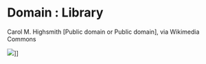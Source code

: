 Domain : Library
================

Carol M. Highsmith \[Public domain or Public domain\], via Wikimedia
Commons

[![]([[//upload.wikimedia.org/wikipedia/commons/thumb/a/a8/LOC_Main_Reading_Room_Highsmith.jpg/512px-LOC_Main_Reading_Room_Highsmith.jpg)](https://upload.wikimedia.org/wikipedia/commons/thumb/a/a8/LOC_Main_Reading_Room_Highsmith.jpg/800px-LOC_Main_Reading_Room_Highsmith.jpg)\]\]
